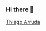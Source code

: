 ### Hi there 👋

<div>
  <a href="https://github.com/thiagofons">Thiago Arruda</a>
</div>
                                            
                                            

